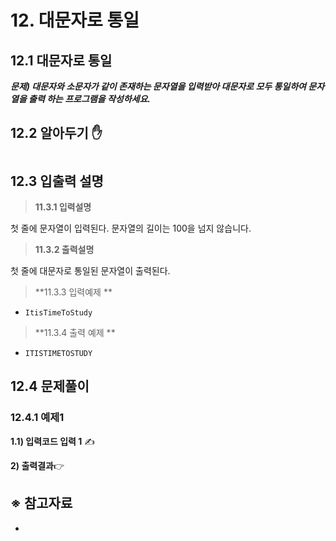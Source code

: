 # 12. 대문자로 통일

## 12.1 대문자로 통일

***문제) 대문자와 소문자가 같이 존재하는 문자열을 입력받아 대문자로 모두 통일하여 문자열을 출력 하는 프로그램을 작성하세요.***





## 12.2 알아두기 ✋ 

# 



## 12.3 입출력 설명



> **11.3.1 입력설명**

첫 줄에 문자열이 입력된다. 문자열의 길이는 100을 넘지 않습니다.



> **11.3.2 출력설명**

첫 줄에 대문자로 통일된 문자열이 출력된다.



> **11.3.3 입력예제 **

- `ItisTimeToStudy `



> **11.3.4 출력 예제 ** 

- `ITISTIMETOSTUDY`

  





## 12.4 문제풀이

### 12.4.1 예제1

**1.1) 입력코드 입력 1** ✍





**2) 출력결과**👉





## ※ 참고자료

- 
